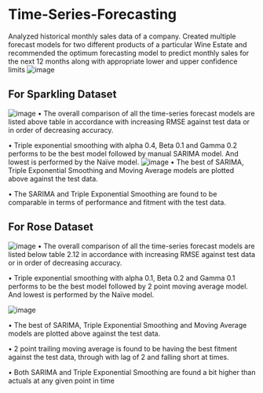 # Time-Series-Forecasting
Analyzed historical monthly sales data of a company. Created multiple forecast models for two different products of a particular Wine Estate and recommended the optimum forecasting model to predict monthly sales for the next 12 months along with appropriate lower and upper confidence limits
![image](https://user-images.githubusercontent.com/87828805/153257726-772d91c1-90ea-4802-8a28-661a5b237a4e.png)

## For Sparkling Dataset
![image](https://user-images.githubusercontent.com/87828805/153257819-8443d0df-dc70-4e81-8829-b63a845f332e.png)
•	The overall comparison of all the time-series forecast models are listed above table  in accordance with increasing RMSE against test data or in order of decreasing accuracy.

•	Triple exponential smoothing with alpha 0.4, Beta 0.1 and Gamma 0.2 performs to be the best model followed by manual SARIMA model. And lowest is performed by the Naïve model.
![image](https://user-images.githubusercontent.com/87828805/153257910-403358a0-f311-4d76-a6c5-490495477d21.png)
•	The best of SARIMA, Triple Exponential Smoothing and Moving Average models are plotted above against the test data.

•	The SARIMA and Triple Exponential Smoothing are found to be comparable in terms of performance and fitment with the test data.

## For Rose Dataset 
![image](https://user-images.githubusercontent.com/87828805/153258029-2316d924-168e-40f3-ad8e-bc29dd259237.png)
•	The overall comparison of all the time-series forecast models are listed below table 2.12 in accordance with increasing RMSE against test data or in order of decreasing accuracy.

•	Triple exponential smoothing with alpha 0.1, Beta 0.2 and Gamma 0.1 performs to be the best model followed by 2 point moving average model. And lowest is performed by the Naïve model.

![image](https://user-images.githubusercontent.com/87828805/153258096-af3c65ba-906c-4d67-9c47-4f7f9db4385c.png)

•	The best of SARIMA, Triple Exponential Smoothing and Moving Average models are plotted above against the test data.

•	2 point trailing moving average is found to be having the best fitment against the test data, through with lag of 2 and falling short at times.

•	Both SARIMA and Triple Exponential Smoothing are found a bit higher than actuals at any given point in time
